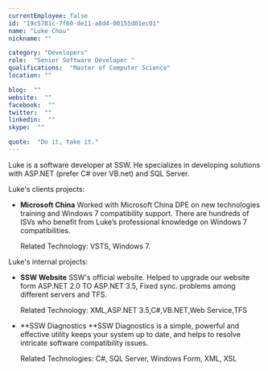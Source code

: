 ```yaml
---
currentEmployee: false
id: "19c5781c-7f60-de11-a8d4-00155d01ec01"
name: "Luke Chou"
nickname: ""

category: "Developers"
role:  "Senior Software Developer "
qualifications:  "Master of Computer Science"
location: ""

blog:  ""
website:  ""
facebook:  ""
twitter:  ""
linkedin:  ""
skype:  ""

quote:  "Do it, take it."
---
```


Luke is a software developer at SSW. He specializes in developing solutions with ASP.NET (prefer C# over VB.net) and SQL Server.   

Luke's clients projects:

*   **Microsoft China** Worked with Microsoft China DPE on new technologies training and Windows 7 compatibility support. There are hundreds of ISVs who benefit from Luke’s professional knowledge on Windows 7 compatibilities.   

    Related Technology: VSTS, Windows 7. 

Luke's internal projects:  

*   **SSW Website** SSW's official website. Helped to upgrade our website form ASP.NET 2.0 TO ASP.NET 3.5, Fixed sync. problems among different servers and TFS.  

    Related Technology: XML,ASP.NET 3.5,C#,VB.NET,Web Service,TFS 
*   **SSW Diagnostics **SSW Diagnostics is a simple, powerful and effective utility keeps your system up to date, and helps to resolve intricate software compatibility issues.   

    Related Technologies: C#, SQL Server, Windows Form, XML, XSL 
